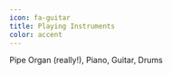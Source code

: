 ```yaml
---
icon: fa-guitar
title: Playing Instruments
color: accent
---
```

Pipe Organ (really!), Piano, Guitar, Drums
